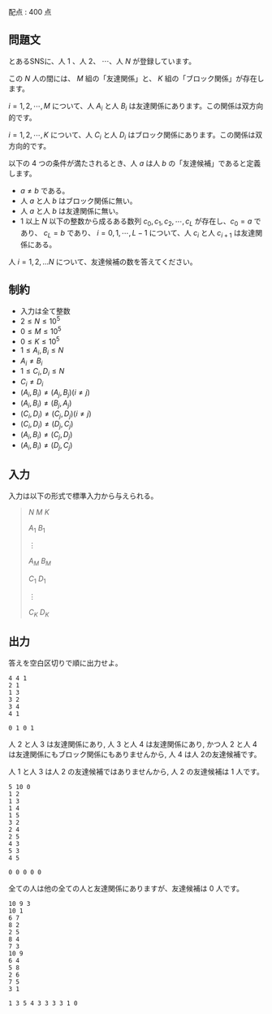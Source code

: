 配点 : $400$ 点

## 問題文

とあるSNSに、人 $1$ 、人 $2$、 $\cdots$、人 $N$ が登録しています。

この $N$ 人の間には、 $M$ 組の「友達関係」と、 $K$ 組の「ブロック関係」が存在します。

$i = 1, 2, \cdots, M$ について、人 $A_i$ と人 $B_i$ は友達関係にあります。この関係は双方向的です。

$i = 1, 2, \cdots, K$ について、人 $C_i$ と人 $D_i$ はブロック関係にあります。この関係は双方向的です。

以下の $4$ つの条件が満たされるとき、人 $a$ は人 $b$ の「友達候補」であると定義します。

- $a \neq b$ である。
- 人 $a$ と人 $b$ はブロック関係に無い。
- 人 $a$ と人 $b$ は友達関係に無い。
- $1$ 以上 $N$ 以下の整数から成るある数列 $c_0, c_1, c_2, \cdots, c_L$ が存在し、$c_0 = a$ であり、 $c_L = b$ であり、 $i = 0, 1, \cdots, L - 1$ について、人 $c_i$ と人 $c_{i+1}$ は友達関係にある。

人 $i = 1, 2, ... N$ について、友達候補の数を答えてください。

## 制約

- 入力は全て整数
- $2 \leq N \leq 10^5$
- $0 \leq M \leq 10^5$
- $0 \leq K \leq 10^5$
- $1 \leq A_i, B_i \leq N$
- $A_i \neq B_i$
- $1 \leq C_i, D_i \leq N$
- $C_i \neq D_i$
- $(A_i, B_i) \neq (A_j, B_j) (i \neq j)$
- $(A_i, B_i) \neq (B_j, A_j)$
- $(C_i, D_i) \neq (C_j, D_j) (i \neq j)$
- $(C_i, D_i) \neq (D_j, C_j)$
- $(A_i, B_i) \neq (C_j, D_j)$
- $(A_i, B_i) \neq (D_j, C_j)$

## 入力

入力は以下の形式で標準入力から与えられる。

> $N$ $M$ $K$
> 
> $A_1$ $B_1$
> 
> $\vdots$
> 
> $A_M$ $B_M$
> 
> $C_1$ $D_1$
> 
> $\vdots$
> 
> $C_K$ $D_K$

## 出力

答えを空白区切りで順に出力せよ。

```input1
4 4 1
2 1
1 3
3 2
3 4
4 1
```

```output1
0 1 0 1
```

人 $2$ と人 $3$ は友達関係にあり, 人 $3$ と人 $4$ は友達関係にあり, かつ人 $2$ と人 $4$ は友達関係にもブロック関係にもありませんから, 人 $4$ は人 $2$の友達候補です。

人 $1$ と人 $3$ は人 $2$ の友達候補ではありませんから, 人 $2$ の友達候補は $1$ 人です。

```input2
5 10 0
1 2
1 3
1 4
1 5
3 2
2 4
2 5
4 3
5 3
4 5
```

```output2
0 0 0 0 0
```

全ての人は他の全ての人と友達関係にありますが、友達候補は $0$ 人です。

```input3
10 9 3
10 1
6 7
8 2
2 5
8 4
7 3
10 9
6 4
5 8
2 6
7 5
3 1
```

```output3
1 3 5 4 3 3 3 3 1 0
```